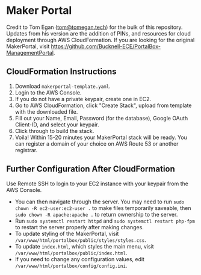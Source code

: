 # Maker Portal
Credit to Tom Egan (tom@tomegan.tech) for the bulk of this repository. Updates from his version are the addition of PINs, and resources for cloud deployment through AWS CloudFormation. If you are looking for the original MakerPortal, visit https://github.com/Bucknell-ECE/PortalBox-ManagementPortal.

## CloudFormation Instructions
1. Download `makerportal-template.yaml`.
2. Login to the AWS Console.
3. If you do not have a private keypair, create one in EC2.
4. Go to AWS CloudFormation, click "Create Stack", upload from template with the downloaded file.
5. Fill out your Name, Email, Password (for the database), Google OAuth Client-ID, and select your keypair.
6. Click through to build the stack.
7. Voila! Within 15-20 minutes your MakerPortal stack will be ready. You can register a domain of your choice on AWS Route 53 or another registrar.

## Further Configuration After CloudFormation
Use Remote SSH to login to your EC2 instance with your keypair from the AWS Console. 
- You can then navigate through the server. You may need to run `sudo chown -R ec2-user:ec2-user .` to make files temporarily saveable, then `sudo chown -R apache:apache .` to return ownership to the server.
- Run `sudo systemctl restart httpd` and `sudo systemctl restart php-fpm` to restart the server properly after making changes.
- To update styling of the MakerPortal, visit `/var/www/html/portalbox/public/styles/styles.css`.
- To update `index.html`, which styles the main menu, visit `/var/www/html/portalbox/public/index.html`.
- If you need to change any configuration values, edit `/var/www/html/portalbox/config/config.ini`.
